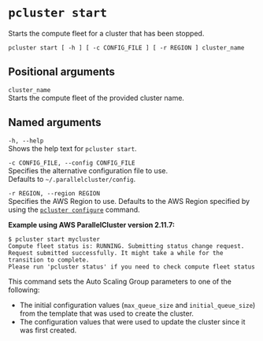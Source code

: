 # `pcluster start`<a name="pcluster.start"></a>

Starts the compute fleet for a cluster that has been stopped\.

```
pcluster start [ -h ] [ -c CONFIG_FILE ] [ -r REGION ] cluster_name
```

## Positional arguments<a name="pcluster.start.arg"></a>

`cluster_name`  
Starts the compute fleet of the provided cluster name\.

## Named arguments<a name="pcluster.start.namedarg"></a>

`-h, --help`  
Shows the help text for `pcluster start`\.

`-c CONFIG_FILE, --config CONFIG_FILE`  
Specifies the alternative configuration file to use\.  
Defaults to `~/.parallelcluster/config`\.

`-r REGION, --region REGION`  
Specifies the AWS Region to use\. Defaults to the AWS Region specified by using the [`pcluster configure`](pcluster.configure.md) command\.

**Example using AWS ParallelCluster version 2\.11\.7:**

```
$ pcluster start mycluster
Compute fleet status is: RUNNING. Submitting status change request.
Request submitted successfully. It might take a while for the transition to complete.
Please run 'pcluster status' if you need to check compute fleet status
```

This command sets the Auto Scaling Group parameters to one of the following: 
+ The initial configuration values \(`max_queue_size` and `initial_queue_size`\) from the template that was used to create the cluster\.
+ The configuration values that were used to update the cluster since it was first created\.
